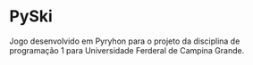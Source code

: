 # PySki
Jogo desenvolvido em Pyryhon para o projeto da disciplina de programação 1 para Universidade Ferderal de Campina Grande.
